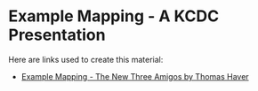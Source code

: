 # Example Mapping - A KCDC Presentation

Here are links used to create this material:

- [Example Mapping - The New Three Amigos by Thomas Haver](https://www.youtube.com/watch?v=hiPqLfRAsNw)
